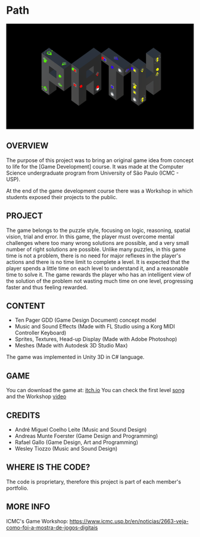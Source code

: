 # Path

![Screenshot 1](img/img1.PNG)

OVERVIEW
--------------------------------------------------
The purpose of this project was to bring an original game idea from concept to life for the [Game Development] course. It was made at the Computer Science undergraduate program from University of São Paulo (ICMC - USP).

At the end of the game development course there was a Workshop in which students exposed their projects to the public.

PROJECT
--------------------------------------------------
The game belongs to the puzzle style, focusing on logic, reasoning, spatial vision, trial and error. In this game, the player must overcome mental challenges where too many wrong solutions are possible, and a very small number of right solutions are possible. Unlike many puzzles, in this game time is not a problem, there is no need for major reflexes in the player's actions and there is no time limit to complete a level. It is expected that the player spends a little time on each level to understand it, and a reasonable time to solve it. The game rewards the player who has an intelligent view of the solution of the problem not wasting much time on one level, progressing faster and thus feeling rewarded.

CONTENT
--------------------------------------------------
* Ten Pager GDD (Game Design Document) concept model
* Music and Sound Effects (Made with FL Studio using a Korg MIDI Controller Keyboard)
* Sprites, Textures, Head-up Display (Made with Adobe Photoshop)
* Meshes (Made with Autodesk 3D Studio Max)

The game was implemented in Unity 3D in C# language.

GAME
--------------------------------------------------
You can download the game at: [itch.io]
You can check the first level [song] and the Workshop [video]

CREDITS
--------------------------------------------------
- André Miguel Coelho Leite (Music and Sound Design)
- Andreas Munte Foerster (Game Design and Programming)
- Rafael Gallo (Game Design, Art and Programming)
- Wesley Tiozzo (Music and Sound Design)

WHERE IS THE CODE?
--------------------------------------------------
The code is proprietary, therefore this project is part of each member's portfolio.

MORE INFO
--------------------------------------------------
ICMC's Game Workshop: <https://www.icmc.usp.br/en/noticias/2663-veja-como-foi-a-mostra-de-jogos-digitais>

[song]: https://soundcloud.com/user-736545459
[video]: https://www.youtube.com/watch?v=w1t0OeHrqAk
[itch.io]: https://wtiozzo.itch.io/path
